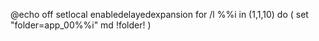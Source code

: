 @echo off
setlocal enabledelayedexpansion
for /l %%i in (1,1,10) do (
    set "folder=app_00%%i"
    md !folder!
)



